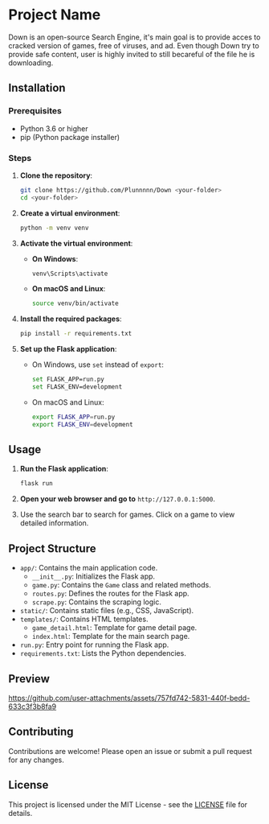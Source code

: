 # Project Name

Down is an open-source Search Engine, it's main goal is to provide acces to cracked version of games, free of viruses, and ad.
Even though Down try to provide safe content, user is highly invited to still becareful of the file he is downloading.

## Installation

### Prerequisites

- Python 3.6 or higher
- pip (Python package installer)

### Steps

1. **Clone the repository**:
    ```bash
    git clone https://github.com/Plunnnnn/Down <your-folder>
    cd <your-folder>
    ```

2. **Create a virtual environment**:
    ```bash
    python -m venv venv
    ```

3. **Activate the virtual environment**:

    - **On Windows**:
      ```bash
      venv\Scripts\activate
      ```

    - **On macOS and Linux**:
      ```bash
      source venv/bin/activate
      ```

4. **Install the required packages**:
    ```bash
    pip install -r requirements.txt
    ```

5. **Set up the Flask application**:

    - On Windows, use `set` instead of `export`:
      ```bash
      set FLASK_APP=run.py
      set FLASK_ENV=development
      ```

    - On macOS and Linux:
      ```bash
      export FLASK_APP=run.py
      export FLASK_ENV=development
      ```

## Usage

1. **Run the Flask application**:
    ```bash
    flask run
    ```

2. **Open your web browser and go to** `http://127.0.0.1:5000`.

3. Use the search bar to search for games. Click on a game to view detailed information.

## Project Structure

- `app/`: Contains the main application code.
  - `__init__.py`: Initializes the Flask app.
  - `game.py`: Contains the `Game` class and related methods.
  - `routes.py`: Defines the routes for the Flask app.
  - `scrape.py`: Contains the scraping logic.
- `static/`: Contains static files (e.g., CSS, JavaScript).
- `templates/`: Contains HTML templates.
  - `game_detail.html`: Template for game detail page.
  - `index.html`: Template for the main search page.
- `run.py`: Entry point for running the Flask app.
- `requirements.txt`: Lists the Python dependencies.

## Preview
 
https://github.com/user-attachments/assets/757fd742-5831-440f-bedd-633c3f3b8fa9

## Contributing

Contributions are welcome! Please open an issue or submit a pull request for any changes.

## License

This project is licensed under the MIT License - see the [LICENSE](LICENSE) file for details.
